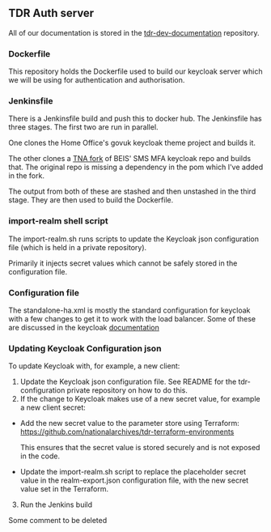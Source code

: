 ## TDR Auth server

All of our documentation is stored in the [tdr-dev-documentation](https://github.com/nationalarchives/tdr-dev-documentation) repository.

### Dockerfile
This repository holds the Dockerfile used to build our keycloak server which we will be using for authentication and authorisation. 

### Jenkinsfile
There is a Jenkinsfile build and push this to docker hub. The Jenkinsfile has three stages.
The first two are run in parallel. 

One clones the Home Office's govuk keycloak theme project and builds it.

The other clones a [TNA fork](https://github.com/nationalarchives/keycloak-sms-authenticator-sns) of BEIS' SMS MFA keycloak repo and builds that. The original repo is missing a dependency in the pom which I've added in the fork. 

The output from both of these are stashed and then unstashed in the third stage. They are then used to build the Dockerfile.

### import-realm shell script

The import-realm.sh runs scripts to update the Keycloak json configuration file (which is held in a private repository).

Primarily it injects secret values which cannot be safely stored in the configuration file.

### Configuration file
The standalone-ha.xml is mostly the standard configuration for keycloak with a few changes to get it to work with the load balancer. Some of these are discussed in the keycloak [documentation](https://www.keycloak.org/docs/latest/server_installation/#_setting-up-a-load-balancer-or-proxy)

### Updating Keycloak Configuration json

To update Keycloak with, for example, a new client:
1. Update the Keycloak json configuration file. See README for the tdr-configuration private repository on how to do this.
2. If the change to Keycloak makes use of a new secret value, for example a new client secret:
  * Add the new secret value to the parameter store using Terraform: https://github.com/nationalarchives/tdr-terraform-environments
    
    This ensures that the secret value is stored securely and is not exposed in the code.
  
  * Update the import-realm.sh script to replace the placeholder secret value in the realm-export.json configuration file, with the new secret value set in the Terraform.
3. Run the Jenkins build

Some comment to be deleted
   


